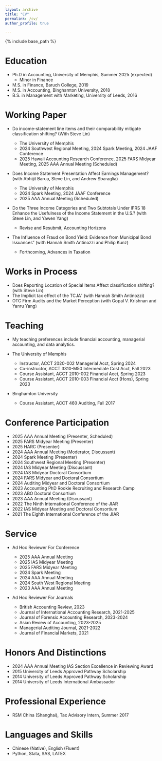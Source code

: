 ```yaml
---
layout: archive
title: "CV"
permalink: /cv/
author_profile: true

---
```


{% include base_path %}

Education
======
* Ph.D in Accounting, University of Memphis, Summer 2025 (expected)
  * Minor in Finance
* M.S. in Finance, Baruch College, 2019
* M.S. in Accounting, Binghamton University, 2018
* B.S. in Management with Marketing, University of Leeds, 2016

Working Paper
======
* Do income-statement line items and their comparability mitigate classification shifting? (With Steve Lin)
  * The University of Memphis
  * 2024 Southwest Regional Meeting, 2024 Spark Meeting, 2024 JAAF Conference
  * 2025 Hawaii Accounting Research Conference, 2025 FARS Midyear Meeting, 2025 AAA Annual Meeting (Scheduled)

* Does Income Statement Presentation Affect Earnings Management? (with Abhijit Barua, Steve Lin, and Andrew Sbaraglia)
  * The University of Memphis
  * 2024 Spark Meeting, 2024 JAAF Conference
  * 2025 AAA Annual Meeting (Scheduled)
 
* Do the Three Income Categories and Two Subtotals Under IFRS 18 Enhance the Usefulness of the Income Statement in the U.S.? (with Steve Lin, and Yawen Yang)
  * Revise and Resubmit, Accounting Horizons

* The Influence of Fraud on Bond Yield: Evidence from Municipal Bond Issuances” (with Hannah Smith Antinozzi and Philip Kunz)
  * Forthcoming, Advances in Taxation
  
Works in Process
======
* Does Reporting Location of Special Items Affect classification shifting? (with Steve Lin)
* The Implicit tax effect of the TCJA” (with Hannah Smith Antinozzi)
* OTC Firm Audits and the Market Perception (with Gopal V. Krishnan and Yanru Yang)

Teaching
======
* My teaching preferences include financial accounting, managerial accounting, and data analytics. 
* The University of Memphis
  * Instructor, ACCT 2020-002 Managerial Acct, Spring 2024
  * Co-instructor, ACCT 3310-M50 Intermediate Cost Acct, Fall 2023
  * Course Assistant, ACCT 2010-002 Financial Acct, Spring 2023
  * Course Assistant, ACCT 2010-003 Financial Acct (Hons), Spring 2023
  
* Binghamton University
  * Course Assistant, ACCT 460 Auditing, Fall 2017

Conference Participation
======
* 2025 AAA Annual Meeting (Presenter, Scheduled)
* 2025 FARS Midyear Meeting (Presenter)
* 2025 HARC (Presenter)
* 2024 AAA Annual Meeting (Moderator, Discussant)
* 2024 Spark Meeting (Presenter)
* 2024 Southwest Regional Meeting (Presenter)
* 2024 IAS Midyear Meeting (Discussant)
* 2024 IAS Midyear Doctoral Consortium
* 2024 FARS Midyear and Doctoral Consortium
* 2024 Auditing Midyear and Doctoral Consortium
* 2023 Accounting PhD Rookie Recruiting and Research Camp
* 2023 ABO Doctoral Consortium
* 2023 AAA Annual Meeting (Discussant)
* 2022 The Ninth International Conference of the JIAR
* 2022 IAS Midyear Meeting and Doctoral Consortium
* 2021 The Eighth International Conference of the JIAR

Service
======
* Ad Hoc Reviewer For Conference
  * 2025 AAA Annual Meeting
  * 2025 IAS Midyear Meeting
  * 2025 FARS Midyear Meeting
  * 2024 Spark Meeting
  * 2024 AAA Annual Meeting
  * 2024 South West Regional Meeting
  * 2023 AAA Annual Meeting
  
* Ad Hoc Reviewer For Journals
  * British Accounting Review, 2023
  * Journal of International Accounting Research, 2021-2025
  * Journal of Forensic Accounting Research, 2023-2024
  * Asian Review of Accounting, 2023-2025
  * Managerial Auditing Journal, 2021-2022
  * Journal of Financial Markets, 2021

Honors And Distinctions
======
* 2024 AAA Annual Meeting IAS Section Excellence in Reviewing Award
* 2015 University of Leeds Approved Pathway Scholarship
* 2014 University of Leeds Approved Pathway Scholarship
* 2014 University of Leeds International Ambassador

Professional Experience 
======
* RSM China (Shanghai), Tax Advisory Intern, Summer 2017

Languages and Skills
======
* Chinese (Native), English (Fluent)
* Python, Stata, SAS, LATEX
